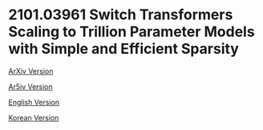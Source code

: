 # 2101.03961 Switch Transformers Scaling to Trillion Parameter Models with Simple and Efficient Sparsity

[ArXiv Version](https://arxiv.org/abs/2101.03961)

[Ar5iv Version](https://ar5iv.org/abs/2101.03961)

[English Version](https://raw.githack.com/kh-kim/arxiv-translator/master/papers/2101.03961/paper.en.html)

[Korean Version](https://raw.githack.com/kh-kim/arxiv-translator/master/papers/2101.03961/paper.ko.html)